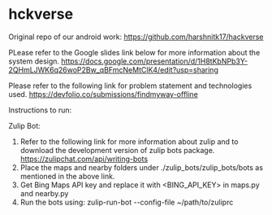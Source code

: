 # hckverse
Original repo of our android work: https://github.com/harshnitk17/hackverse

PLease refer to the Google slides link below for more information about the system design.
https://docs.google.com/presentation/d/1H8tKbNPb3Y-2QHmLJWK6q26woP2Bw_qBFmcNeMtClK4/edit?usp=sharing

Please refer to the following link for problem statement and technologies used.
https://devfolio.co/submissions/findmyway-offline

Instructions to run:

Zulip Bot:

1. Refer to the following link for more information about zulip and to download the development version of zulip bots package.
   https://zulipchat.com/api/writing-bots
2. Place the maps and nearby folders under ./zulip_bots/zulip_bots/bots as mentioned in the above link.
3. Get Bing Maps API key and replace it with <BING_API_KEY> in maps.py and nearby.py
4. Run the bots using: zulip-run-bot <bot-name> --config-file ~/path/to/zuliprc
